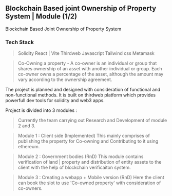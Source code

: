 ## Blockchain Based joint Ownership of Property System | Module (1/2)

Blockchain Based Joint Ownership of Property System 

### Tech Stack
> Solidity
> React | Vite
> Thirdweb
> Javascript
> Tailwind css
> Metamask

> Co-Owning a property - 
    A co-owner is an individual or group that shares ownership of an asset with another individual or group. 
    Each co-owner owns a percentage of the asset, although the amount may vary according to the ownership agreement.

The project is planned and designed with consideration of functional and non-functional methods. It is built on thirdweb platform which provides powerfull dev tools for solidity and web3 apps. 

Project is divided into 3 modules :

> Currently the team carrying out Research and Development of module 2 and 3.

> Module 1 : 
    Client side (Implemented)
    This mainly comprises of publishing the property for Co-owning and Contributing to it using ethereum. 
    
> Module 2 : 
    Government bodies (RnD)
    This module contains verification of land | property and distribution of entity assets to the client with the help of blockchain verificaiton system. 

> Module 3 :
    Creating a webapp + Mobile version (RnD)
    Here the client can book the slot to use 'Co-owned property' with consideration of co-owners. 



